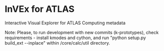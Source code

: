 # InVEx for ATLAS
Interactive Visual Explorer for ATLAS Computing metadata

Note:
Please, to run development with new commits (k-prototypes), check requirements -
install kmodes and cython, and run "python setup.py build_ext --inplace" within /core/calc/util directory.